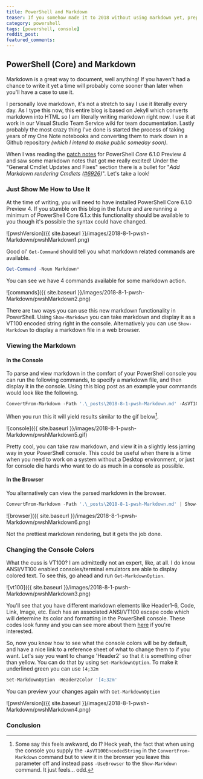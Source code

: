 ```yaml
---
title: PowerShell and Markdown
teaser: If you somehow made it to 2018 without using markdown yet, prepare to change that.  Markdown support comes to PowerShell!
category: powershell
tags: [powershell, console]
reddit_post:
featured_comments:
---
```


## PowerShell (Core) and Markdown

Markdown is a great way to document, well anything!  If you haven't had a chance to write it yet a time will probably come sooner than later when you'll have a case to use it.

I personally love markdown, it's not a stretch to say I use it literally every day.  As I type this now, this entire blog is based on Jekyll which converts markdown into HTML so I am literally writing markdown right now.  I use it at work in our Visual Studio Team Service wiki for team documentation.  Lastly probably the most crazy thing I've done is started the process of taking years of my One Note notebooks and converting them to mark down in a Github repository _(which I intend to make public someday soon)_.

When I was reading the [patch notes][patch] for PowerShell *Core* 6.1.0 Preview 4 and saw some markdown notes that got me really excited!  Under the "General Cmdlet Updates and Fixes" section there is a bullet for "_Add Markdown rendering Cmdlets ([#6926][issue])_".  Let's take a look!

### Just Show Me How to Use It

At the time of writing, you will need to have installed PowerShell Core 6.1.0 Preview 4.  If you stumble on this blog in the future and are running a minimum of PowerShell Core 6.1.x this functionality should be available to you though it's possible the syntax could have changed.

![pwshVersion]({{ site.baseurl }}/images/2018-8-1-pwsh-Markdown/pwshMarkdown1.png)

Good ol' `Get-Command` should tell you what markdown related commands are available.

```powershell
Get-Command -Noun Markdown*
```

You can see we have 4 commands available for some markdown action.

![commands]({{ site.baseurl }}/images/2018-8-1-pwsh-Markdown/pwshMarkdown2.png)

There are two ways you can use this new markdown functionality in PowerShell.  Using `Show-Markdown` you can take markdown and display it as a VT100 encoded string right in the console.  Alternatively you can use `Show-Markdown` to display a markdown file in a web browser.

### Viewing the Markdown

#### In the Console

To parse and view markdown in the comfort of your PowerShell console you can run the following commands, to specify a markdown file, and then display it in the console.  Using this blog post as an example your commands would look like the following.

```powershell
ConvertFrom-Markdown -Path '.\_posts\2018-8-1-pwsh-Markdown.md' -AsVT100EncodedString | Show-Markdown
```

When you run this it will yield results similar to the gif below[^1].

![console]({{ site.baseurl }}/images/2018-8-1-pwsh-Markdown/pwshMarkdown5.gif)

Pretty cool, you can take raw markdown, and view it in a slightly less jarring way in your PowerShell console.  This could be useful when there is a time when you need to work on a system without a Desktop environment, or just for console die hards who want to do as much in a console as possible.

#### In the Browser

You alternatively can view the parsed markdown in the browser.

```powershell
ConvertFrom-Markdown -Path '.\_posts\2018-8-1-pwsh-Markdown.md' | Show-Markdown -UseBrowser
```

![browser]({{ site.baseurl }}/images/2018-8-1-pwsh-Markdown/pwshMarkdown6.png)

Not the prettiest markdown rendering, but it gets the job done.

### Changing the Console Colors

What the cuss is VT100?  I am admittedly not an expert, like, at all.  I do know ANSI/VT100 enabled consoles/terminal emulators are able to display colored text.  To see this, go ahead and run `Get-MarkdownOption`.

![vt100]({{ site.baseurl }}/images/2018-8-1-pwsh-Markdown/pwshMarkdown3.png)

You'll see that you have different markdown elements like Header1-6, Code, Link, Image, etc.  Each has an associated ANSI/VT100 escape code which will determine its color and formatting in the PowerShell console.  These codes look funny and you can see more about them [here][ANSIVT100] if you're interested.

So, now you know how to see what the console colors will be by default, and have a nice link to a reference sheet of what to change them to if you want.  Let's say you want to change 'Header2' so that it is something other than yellow.  You can do that by using `Set-MarkdownOption`.  To make it underlined green you can use `[4;32m`

```powershell
Set-MarkdownOption -Header2Color '[4;32m'
```

You can preview your changes again with `Get-MarkdownOption`

![pwshVersion]({{ site.baseurl }}/images/2018-8-1-pwsh-Markdown/pwshMarkdown4.png)

### Conclusion


[^1]:
    Some say this feels awkward, do I?  Heck yeah, the fact that when using the console you supply the `-AsVT100EncodedString` in the `ConvertFrom-Markdown` command but to view it in the browser you leave this parameter off and instead pass `-UseBrowser` to the `Show-Markdown` command.  It just feels... odd.

[patch]:https://github.com/PowerShell/PowerShell/releases/tag/v6.1.0-preview.4
[issue]:https://github.com/PowerShell/PowerShell/pull/6926
[ANSIVT100]:https://misc.flogisoft.com/bash/tip_colors_and_formatting